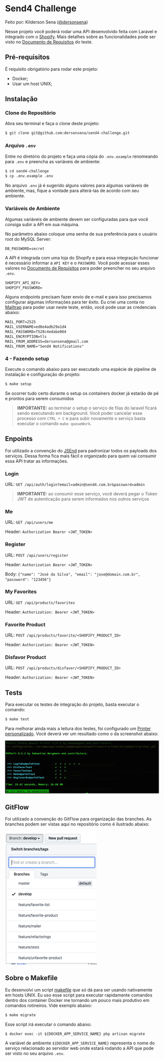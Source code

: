 # Send4 Challenge

Feito por: Kilderson Sena ([@dersonsena](https://github.com/dersonsena))

Nesse projeto você poderá rodar uma API desenvolvido feita com Laravel e integrado com o [Shopify](https://pt.shopify.com). Mais detalhes sobre as funcionalidades pode ser visto no [Documento de Requisitos](/documento-requisitos.pdf) do teste.

## Pré-requisitos

É requisito obrigatório para rodar este projeto:

- Docker;
- Usar um host UNIX;

## Instalação

### Clone do Repositório

Abra seu terminal e faça o clone deste projeto:

```bash
$ git clone git@github.com:dersonsena/send4-challenge.git
```

### Arquivo `.env`

Entre no diretório do projeto e faça uma cópia do `.env.example` renomeando para `.env` e preencha as variáveis de ambiente:

```bash
$ cd send4-challenge
$ cp .env.example .env
``` 

No arquivo `.env` já é sugerido alguns valores para algumas variáveis de ambiente, mas, fique a vontade para alterá-las de acordo com seu ambiente.

### Variáveis de Ambiente

Algumas variáveis de ambiente devem ser configuradas para que você consiga subir a API em sua máquina.

No parâmetro abaixo coloque uma senha de sua preferência para o usuário root do MySQL Server:
```
DB_PASSWORD=secret
```

A API é integrada com uma loja do Shopify e para essa integração funcionar é necessário informar a `API KEY` e o `PASSWORD`. Você pode acessar esses valores no [Documento de Requisitos](/documento-requisitos.pdf) para poder preencher no seu arquivo `.env`. 
```
SHOPIFY_API_KEY=
SHOPIFY_PASSWORD=
```

Alguns endpoints precisam fazer envio de e-mail e para isso precisamos configurar algumas informações para ter êxito. Eu criei uma conta no [Mailtrap](https://mailtrap.io) para poder usar neste teste, então, você pode usar as credenciais abaixo:
```
MAIL_PORT=2525
MAIL_USERNAME=ed8e4adb29a1d4
MAIL_PASSWORD=f528c4edabe064
MAIL_ENCRYPTION=tls
MAIL_FROM_ADDRESS=dersonsena@gmail.com
MAIL_FROM_NAME="Send4 Notifications"
```

### 4 - Fazendo setup

Execute o comando abaixo para ser executado uma espécie de pipeline de instalação e configuração do projeto:

```bash
$ make setup
```

Se ocorrer tudo certo durante o setup os containers docker já estarão de pé e prontos para serem consumidos

> **IMPORTANTE:** ao terminar o setup o serviço de filas do laravel ficará sendo executando em background. Você poder cancelar esse processo com `CTRL + C` e para subir novamente o serviço basta executar o comando `make queueWork`.

## Enpoints

Foi utilizado a convenção do [JSEnd](https://github.com/omniti-labs/jsend) para padronizar todos os payloads dos serviços. Dessa forma fica mais fácil e organizado para quem vai consumir essa API tratar as informações.

### Login

URL: `GET /api/auth/login?email=admin@send4.com.br&password=admin`

> **IMPORTANTE:** ao consumir esse serviço, você deverá pegar o Token JWT de autenticação para serem informados nos outros serviços

### Me

URL: `GET /api/users/me`

Header: `Authorization Bearer <JWT_TOKEN>`

### Register

URL: `POST /api/users/register`

Header: `Authorization Bearer <JWT_TOKEN>`

Body: `{"name": "José da Silva", "email": "jose@domain.com.br", "password": "123456"}`

### My Favorites

URL: `GET /api/products/favorites`

Header: `Authorization: Bearer <JWT_TOKEN>`

### Favorite Product

URL: `POST /api/products/favorite/<SHOPIFY_PRODUCT_ID>`

Header: `Authorization: Bearer <JWT_TOKEN>`

### Disfavor Product

URL: `POST /api/products/disfavor/<SHOPIFY_PRODUCT_ID>`

Header: `Authorization: Bearer <JWT_TOKEN>`

## Tests

Para executar os testes de integração do projeto, basta executar o comando:

```bash
$ make test
```

Para melhorar ainda mais a leitura dos testes, foi configurado um [Printer personalizado](https://github.com/mikeerickson/phpunit-pretty-result-printer). Você deverá ver um resultado como o da screenshot abaixo:

![PHPUnit Output](/resources/docs/phpunit-output.jpg)

## GitFlow

Foi utilizado a convenção do GitFlow para organização das branches. As branches podem ser vistas aqui no repositório como é ilustrado abaixo:

![PHPUnit Output](/resources/docs/gitflow.png)

## Sobre o Makefile

Eu desenvolvi um script [makefile](/makefile) que só dá para ser usando nativamente em hosts UNIX. Eu uso esse script para executar rapidamente comandos dentro dos container Docker me tornando um pouco mais produtivo em comandos rotineiros. Vide exemplo abaixo:

```bash
$ make migrate
```

Esse script irá executar o comando abaixo.

```
$ docker exec -it ${DOCKER_APP_SERVICE_NAME} php artisan migrate
```

A variável de ambiente `${DOCKER_APP_SERVICE_NAME}` representa o nome do serviço relacionado ao servidor web onde estará rodando a API que pode ser visto no seu arquivo `.env`.
